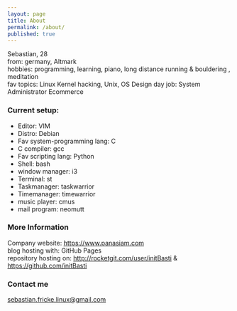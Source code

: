 ```yaml
---
layout: page
title: About
permalink: /about/
published: true
---
```

Sebastian, 28  
from: germany, Altmark  
hobbies: programming, learning, piano, long distance running & bouldering , meditation  
fav topics: Linux Kernel hacking, Unix, OS Design 
day job: System Administrator Ecommerce

### Current setup:

- Editor: VIM
- Distro: Debian
- Fav system-programming lang: C
- C compiler: gcc
- Fav scripting lang: Python
- Shell: bash
- window manager: i3
- Terminal: st
- Taskmanager: taskwarrior
- Timemanager: timewarrior
- music player: cmus
- mail program: neomutt

### More Information

Company website: https://www.panasiam.com  
blog hosting with: GitHub Pages  
repository hosting on: http://rocketgit.com/user/initBasti & https://github.com/initBasti 

### Contact me

sebastian.fricke.linux@gmail.com
